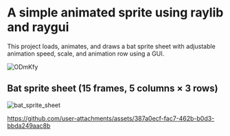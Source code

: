 # A simple animated sprite using raylib and raygui
This project loads, animates, and draws a bat sprite sheet with adjustable animation speed, scale, and animation row using a GUI.

![ODmKfy](https://github.com/user-attachments/assets/abd32a02-8e81-40a2-8d2f-4ded780a18d6)

## Bat sprite sheet (15 frames, 5 columns × 3 rows)
![bat_sprite_sheet](https://github.com/user-attachments/assets/0e84bd18-c445-4868-a73f-c7165e24eeec)

https://github.com/user-attachments/assets/387a0ecf-fac7-462b-b0d3-bbda249aac8b
